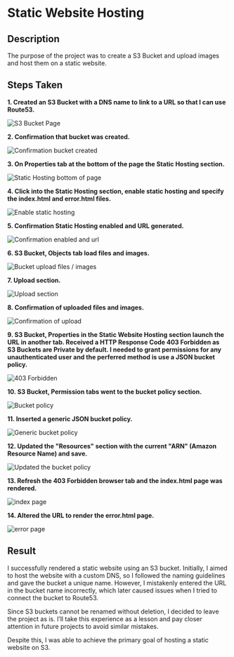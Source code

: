# Static Website Hosting

## Description

The purpose of the project was to create a S3 Bucket and upload images and host them on a static website.

## Steps Taken

**1. Created an S3 Bucket with a DNS name to link to a URL so that I can use Route53.**

![S3 Bucket Page](./screenshots/01_create_bucket.png)

**2. Confirmation that bucket was created.**

![Confirmation bucket created](./screenshots/02_confirm_bucket_created.png)

**3. On Properties tab at the bottom of the page the Static Hosting section.**

![Static Hosting bottom of page](./screenshots/03_static_hosting_bottom.png)

**4. Click into the Static Hosting section, enable static hosting and specify the index.html and error.html files.**

![Enable static hosting](./screenshots/04_enable_static_hosting.png)

**5. Confirmation Static Hosting enabled and URL generated.**

![Confirmation enabled and url](./screenshots/05_confirm_static_hosting.png)

**6. S3 Bucket, Objects tab load files and images.**

![Bucket upload files / images](./screenshots/06_upload_screen.png)

**7. Upload section.**

![Upload section](./screenshots/07_uploaded_objects.png)

**8. Confirmation of uploaded files and images.**

![Confirmation of upload](./screenshots/08_upload_objects_confirm.png)

**9. S3 Bucket, Properties in the Static Website Hosting section launch the URL in another tab. Received a HTTP Response Code 403 Forbidden as S3 Buckets are Private by default. I needed to grant permissions for any unauthenticated user and the perferred method is use a JSON bucket policy.**

![403 Forbidden](./screenshots/09_error_403.png)

**10. S3 Bucket, Permission tabs went to the bucket policy section.**

![Bucket policy](./screenshots/10_permission_bucket.png)

**11. Inserted a generic JSON bucket policy.**

![Generic bucket policy](./screenshots/11_permissions_bucket_template.png)

**12. Updated the "Resources" section with the current "ARN" (Amazon Resource Name) and save.**

![Updated the bucket policy](./screenshots/12_template_updated.png)

**13. Refresh the 403 Forbidden browser tab and the index.html page was rendered.**

![index page](./screenshots/13_index.png)

**14. Altered the URL to render the error.html page.**

![error page](./screenshots/14_error.png)

## Result

I successfully rendered a static website using an S3 bucket. 
Initially, I aimed to host the website with a custom DNS, so I followed the naming guidelines and gave the bucket a unique name. However, I mistakenly entered the URL in the bucket name incorrectly, which later caused issues when I tried to connect the bucket to Route53.

Since S3 buckets cannot be renamed without deletion, I decided to leave the project as is. I’ll take this experience as a lesson and pay closer attention in future projects to avoid similar mistakes.

Despite this, I was able to achieve the primary goal of hosting a static website on S3.
